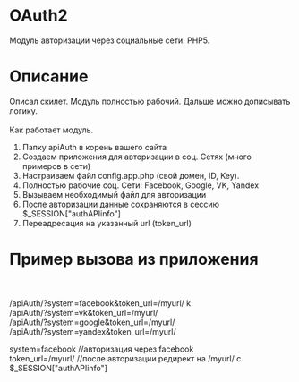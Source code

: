 # OAuth2
Модуль авторизации через социальные сети. PHP5. 

# Описание
Описал скилет. Модуль полностью рабочий. Дальше можно дописывать логику. <br><br>
Как работает модуль. <br>
1.	Папку apiAuth в корень вашего сайта<br>
2.	Создаем приложения для авторизации в соц. Сетях (много примеров в сети) <br>
3.	Настраиваем файл config.app.php (свой домен, ID, Key). <br>
4.	Полностью рабочие соц. Сети: Facebook, Google, VK, Yandex <br>
5.	Вызываем необходимый файл для авторизации <br>
6.	После авторизации  данные сохраняются в сессию  $_SESSION["authAPIinfo"] <br>
7.	Переадресация на указанный url (token_url) <br>


# Пример вызова из приложения
<br><br>
/apiAuth/?system=facebook&token_url=/myurl/  k <br>
/apiAuth/?system=vk&token_url=/myurl/   <br>
/apiAuth/?system=google&token_url=/myurl/  <br>
/apiAuth/?system=yandex&token_url=/myurl/ 


system=facebook //авторизация через facebook  <br>
token_url=/myurl/  //после авторизации редирект на /myurl/ с $_SESSION["authAPIinfo"] <br>

